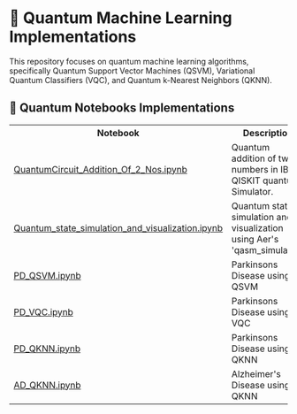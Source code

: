 # 🧪 Quantum Machine Learning Implementations

This repository focuses on quantum machine learning algorithms, specifically Quantum Support Vector Machines (QSVM), Variational Quantum Classifiers (VQC), and Quantum k-Nearest Neighbors (QKNN).

## 🔬 Quantum Notebooks Implementations

<table>
  <tr>
    <th>Notebook</th>
    <th>Description</th>
  </tr>
  <tr>
    <td><a href="https://github.com/VikasGarg-Dir/Quantum_ML/blob/main/Others/QuantumCircuit_Addition_Of_2_Nos.ipynb">QuantumCircuit_Addition_Of_2_Nos.ipynb</a></td>
    <td>Quantum addition of two numbers in IBM QISKIT quantum Simulator.</td>
  </tr>
  <tr>
    <td><a href="https://github.com/VikasGarg-Dir/Quantum_ML/blob/main/Others/Quantum_state_simulation_and_visualization.ipynb">Quantum_state_simulation_and_visualization.ipynb</a></td>
    <td>Quantum state simulation and visualization using Aer's 'qasm_simulator'.</td>
  </tr>
  <tr>
    <td><a href="https://github.com/VikasGarg-Dir/Quantum_ML/blob/main/Others/PD_QSVM.ipynb">PD_QSVM.ipynb</a></td>
      <td>Parkinsons Disease using QSVM</td>
  </tr>
  <tr>
    <td><a href="https://github.com/VikasGarg-Dir/Quantum_ML/blob/main/Others/PD_VQC.ipynb">PD_VQC.ipynb</a></td>
      <td>Parkinsons Disease using VQC</td>
  </tr>
  <tr>
    <td><a href="https://github.com/VikasGarg-Dir/Quantum_ML/blob/main/Others/PD_QKNN.ipynb">PD_QKNN.ipynb</a></td>
      <td>Parkinsons Disease using QKNN</td>
  </tr>
  <tr>
    <td><a href="https://github.com/VikasGarg-Dir/Quantum_ML/blob/main/Others/AD_QKNN.ipynb">AD_QKNN.ipynb</a></td>
      <td>Alzheimer's Disease using QKNN</td>
  </tr>
</table>
